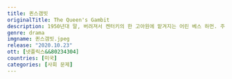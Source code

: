 ```yaml
---
title: 퀸스갬빗
originalTitle: The Queen's Gambit
description: 1950년대 말, 버려져서 켄터키의 한 고아원에 맡겨지는 어린 베스 하먼. 주 정부가 어린이들에게 진정제로 제공하는 진통제에 중독되는 과정에서, 베스는 체스에 대한 놀라운 재능을 발견한다. 자신의 문제들에 시달리면서, 중독성 있는 약물과 강한 집착에 힘입은 베스. 소녀는 남성이 지배하는 프로 체스 세계의 전통적인 경계를 정복하겠다는 의지를 불태우면서, 엄청난 기술을 가진 매력적인 외톨이로 변신한다. 그녀는 인생의 전부인 꿈을 이룰 수 있을까.
genre: drama
imgname: 퀸스갬빗.jpeg
release: "2020.10.23"
ott: [넷플릭스&&80234304]
countries: [미국]
categories: [사회 문제]
---
```

